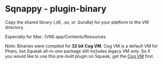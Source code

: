 Sqnappy - plugin-binary
=======

Copy the shared library (.dll, .so, or .bundle) for your platform to the VM directory.

Especially for Mac: {VM}.app/Contents/Resources

Note: Binaries were compiled for **32 bit Cog VM**.
Cog VM is a default VM for Pharo, but Squeak all-in-one package still includes legacy VM only. So if you would like to use this pre-built plugin on Squeak, get the [Cog VM](http://www.mirandabanda.org/cogblog/downloads/) first.


